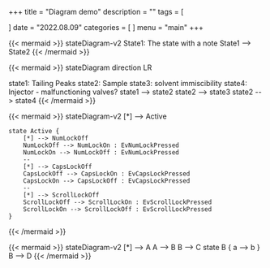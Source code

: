 +++
title = "Diagram demo"
description = ""
tags = [

]
date = "2022.08.09"
categories = [
]
menu = "main"
+++

{{< mermaid >}}
stateDiagram-v2
    State1: The state with a note
    State1 --> State2
{{< /mermaid >}}


{{< mermaid >}}
stateDiagram
  direction LR

state1: Tailing Peaks 
state2: Sample
state3: solvent immiscibility
state4: Injector - malfunctioning valves?
state1 --> state2
state2 --> state3
state2 --> state4
{{< /mermaid >}}

{{< mermaid >}}
stateDiagram-v2
    [*] --> Active

    state Active {
        [*] --> NumLockOff
        NumLockOff --> NumLockOn : EvNumLockPressed
        NumLockOn --> NumLockOff : EvNumLockPressed
        --
        [*] --> CapsLockOff
        CapsLockOff --> CapsLockOn : EvCapsLockPressed
        CapsLockOn --> CapsLockOff : EvCapsLockPressed
        --
        [*] --> ScrollLockOff
        ScrollLockOff --> ScrollLockOn : EvScrollLockPressed
        ScrollLockOn --> ScrollLockOff : EvScrollLockPressed
    }
{{< /mermaid >}}


{{< mermaid >}}
stateDiagram-v2
    [*] --> A
    A --> B
    B --> C
    state B {
      a --> b
    }
    B --> D
{{< /mermaid >}}

